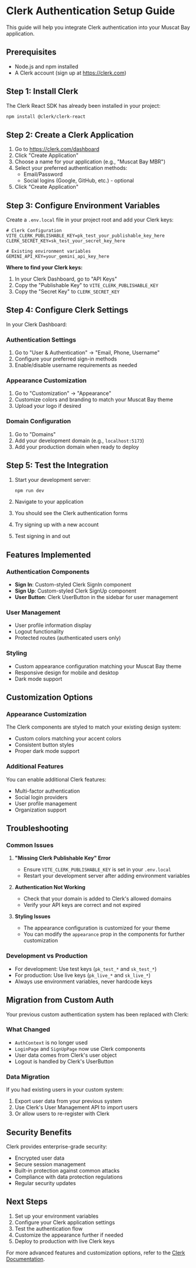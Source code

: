 # Clerk Authentication Setup Guide

This guide will help you integrate Clerk authentication into your Muscat Bay application.

## Prerequisites

- Node.js and npm installed
- A Clerk account (sign up at https://clerk.com)

## Step 1: Install Clerk

The Clerk React SDK has already been installed in your project:

```bash
npm install @clerk/clerk-react
```

## Step 2: Create a Clerk Application

1. Go to https://clerk.com/dashboard
2. Click "Create Application"
3. Choose a name for your application (e.g., "Muscat Bay MBR")
4. Select your preferred authentication methods:
   - Email/Password
   - Social logins (Google, GitHub, etc.) - optional
5. Click "Create Application"

## Step 3: Configure Environment Variables

Create a `.env.local` file in your project root and add your Clerk keys:

```env
# Clerk Configuration
VITE_CLERK_PUBLISHABLE_KEY=pk_test_your_publishable_key_here
CLERK_SECRET_KEY=sk_test_your_secret_key_here

# Existing environment variables
GEMINI_API_KEY=your_gemini_api_key_here
```

**Where to find your Clerk keys:**
1. In your Clerk Dashboard, go to "API Keys"
2. Copy the "Publishable Key" to `VITE_CLERK_PUBLISHABLE_KEY`
3. Copy the "Secret Key" to `CLERK_SECRET_KEY`

## Step 4: Configure Clerk Settings

In your Clerk Dashboard:

### Authentication Settings
1. Go to "User & Authentication" → "Email, Phone, Username"
2. Configure your preferred sign-in methods
3. Enable/disable username requirements as needed

### Appearance Customization
1. Go to "Customization" → "Appearance"
2. Customize colors and branding to match your Muscat Bay theme
3. Upload your logo if desired

### Domain Configuration
1. Go to "Domains"
2. Add your development domain (e.g., `localhost:5173`)
3. Add your production domain when ready to deploy

## Step 5: Test the Integration

1. Start your development server:
   ```bash
   npm run dev
   ```

2. Navigate to your application
3. You should see the Clerk authentication forms
4. Try signing up with a new account
5. Test signing in and out

## Features Implemented

### Authentication Components
- **Sign In**: Custom-styled Clerk SignIn component
- **Sign Up**: Custom-styled Clerk SignUp component
- **User Button**: Clerk UserButton in the sidebar for user management

### User Management
- User profile information display
- Logout functionality
- Protected routes (authenticated users only)

### Styling
- Custom appearance configuration matching your Muscat Bay theme
- Responsive design for mobile and desktop
- Dark mode support

## Customization Options

### Appearance Customization
The Clerk components are styled to match your existing design system:
- Custom colors matching your accent colors
- Consistent button styles
- Proper dark mode support

### Additional Features
You can enable additional Clerk features:
- Multi-factor authentication
- Social login providers
- User profile management
- Organization support

## Troubleshooting

### Common Issues

1. **"Missing Clerk Publishable Key" Error**
   - Ensure `VITE_CLERK_PUBLISHABLE_KEY` is set in your `.env.local`
   - Restart your development server after adding environment variables

2. **Authentication Not Working**
   - Check that your domain is added to Clerk's allowed domains
   - Verify your API keys are correct and not expired

3. **Styling Issues**
   - The appearance configuration is customized for your theme
   - You can modify the `appearance` prop in the components for further customization

### Development vs Production

- For development: Use test keys (`pk_test_*` and `sk_test_*`)
- For production: Use live keys (`pk_live_*` and `sk_live_*`)
- Always use environment variables, never hardcode keys

## Migration from Custom Auth

Your previous custom authentication system has been replaced with Clerk:

### What Changed
- `AuthContext` is no longer used
- `LoginPage` and `SignUpPage` now use Clerk components
- User data comes from Clerk's user object
- Logout is handled by Clerk's UserButton

### Data Migration
If you had existing users in your custom system:
1. Export user data from your previous system
2. Use Clerk's User Management API to import users
3. Or allow users to re-register with Clerk

## Security Benefits

Clerk provides enterprise-grade security:
- Encrypted user data
- Secure session management
- Built-in protection against common attacks
- Compliance with data protection regulations
- Regular security updates

## Next Steps

1. Set up your environment variables
2. Configure your Clerk application settings
3. Test the authentication flow
4. Customize the appearance further if needed
5. Deploy to production with live Clerk keys

For more advanced features and customization options, refer to the [Clerk Documentation](https://clerk.com/docs). 